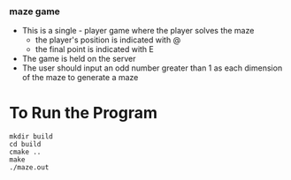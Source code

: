 ### maze game

- This is a single - player game where the player solves the maze
    - the player's position is indicated with @
    - the final point is indicated with E
- The game is held on the server
- The user should input an odd number greater than 1 as each dimension of the maze to generate a maze

# To Run the Program
```
mkdir build
cd build
cmake ..
make
./maze.out
```